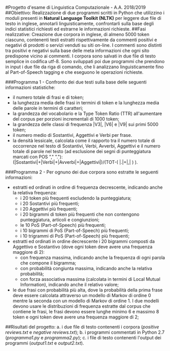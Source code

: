 #Progetto d'esame di Linguistica Computazionale - A.A. 2018/2019
##Obiettivo:
Realizzazione di due programmi scritti in Python che utilizzino i moduli presenti in **Natural Language Toolkit (NLTK)** per leggere due file di testo in inglese, annotarli linguisticamente, confrontarli sulla base degli indici statistici richiesti ed estrarne le informazioni richieste.
##Fasi realizzative:
Creazione due corpora in inglese, di almeno 5000 token ciascuno, contenenti testi estratti rispettivamente da commenti positivi e negativi di prodotti o servizi venduti su siti on-line. I commenti sono distinti tra positivi e negativi sulla base delle meta informazioni che ogni sito predispone vicino ai commenti. I corpora sono salvati in due file di testo semplice in codifica utf-8. Sono sviluppati poi due programmi che prendono in input i due file da riga di comando, che li analizzano linguisticamente fino al Part-of-Speech tagging e che eseguono le operazioni richieste.

###Programma 1 - Confronto dei due testi sulla base delle seguenti informazioni statistiche:
* il numero totale di frasi e di token;
* la lunghezza media delle frasi in termini di token e la lunghezza media delle parole in termini di caratteri;
* la grandezza del vocabolario e la Type Token Ratio (TTR) all'aumentare del corpus per porzioni incrementali di 1000 token;
* la grandezza delle classi di frequenza |V3|, |V6| e |V9| sui primi 5000 token;
* il numero medio di Sostantivi, Aggettivi e Verbi per frase.
* la densità lessicale, calcolata come il rapporto tra il numero totale di occorrenze nel testo di Sostantivi, Verbi, Avverbi, Aggettivi e il numero totale di parole nel testo (ad esclusione dei segni di punteggiatura marcati con POS "," "."):
(|Sostantivi|+|Verbi|+|Avverbi|+|Aggettivi|)/(TOT-( |.|+|,| ) ).

###Programma 2 - Per ognuno dei due corpora sono estratte le seguenti informazioni:
* estratti ed ordinati in ordine di frequenza decrescente, indicando anche la relativa frequenza:
  * i 20 token più frequenti escludendo la punteggiatura;
  * i 20 Sostantivi più frequenti;
  * i 20 Aggettivi più frequenti;
  * i 20 bigrammi di token più frequenti che non contengono punteggiatura, articoli e congiunzioni;
  * le 10 PoS (Part-of-Speech) più frequenti;
  * i 10 bigrammi di PoS (Part-of-Speech) più frequenti;
  * i 10 trigrammi di PoS (Part-of-Speech) più frequenti;
* estratti ed ordinati in ordine decrescente i 20 bigrammi composti da Aggettivo e Sostantivo (dove ogni token deve avere una frequenza maggiore di 2):
  * con frequenza massima, indicando anche la frequenza di ogni parola che compone il bigramma;
  * con probabilità congiunta massima, indicando anche la relativa probabilità;
  * con forza associativa massima (calcolata in termini di Local Mutual Information), indicando anche il relativo valore;
* le due frasi con probabilità più alta, dove la probabilità della prima frase deve essere calcolata attraverso un modello di Markov di ordine 0 mentre la seconda con un modello di Markov di ordine 1. I due modelli devono usare le distribuzioni di frequenza estratte dal corpus che contiene le frasi, le frasi devono essere lunghe minimo 6 e massimo 8 token e ogni token deve avere una frequenza maggiore di 2;

##Risultati del progetto:
a. i due file di testo contenenti i corpora (*positive reviews.txt* e *negative reviews.txt*);
b. i programmi commentati in Python 2.7 (*programma1.py* e *programma2.py*);
c. i file di testo contenenti l'output dei programmi (*output1.txt* e *output2.txt*).
